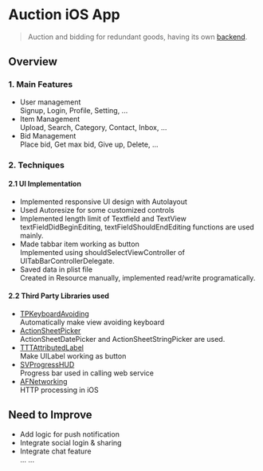 Auction iOS App
======

> Auction and bidding for redundant goods, having its own [backend](https://github.com/highjump0615/Auction_Backend_Laravel).

## Overview

### 1. Main Features
- User management  
Signup, Login, Profile, Setting, ...
- Item Management  
Upload, Search, Category, Contact, Inbox, ...
- Bid Management  
Place bid, Get max bid, Give up, Delete, ...
 
### 2. Techniques 
#### 2.1 UI Implementation
- Implemented responsive UI design with Autolayout
- Used Autoresize for some customized controls
- Implemented length limit of Textfield and TextView    
textFieldDidBeginEditing, textFieldShouldEndEditing functions are used mainly.
- Made tabbar item working as button  
Implemented using shouldSelectViewController of UITabBarControllerDelegate.
- Saved data in plist file  
Created in Resource manually, implemented read/write programatically.

#### 2.2 Third Party Libraries used
- [TPKeyboardAvoiding](https://github.com/michaeltyson/TPKeyboardAvoiding)  
Automatically make view avoiding keyboard
- [ActionSheetPicker](https://github.com/skywinder/ActionSheetPicker-3.0)    
ActionSheetDatePicker and ActionSheetStringPicker are used.
- [TTTAttributedLabel](https://github.com/TTTAttributedLabel/TTTAttributedLabel)    
Make UILabel working as button
- [SVProgressHUD](https://github.com/SVProgressHUD/SVProgressHUD)    
Progress bar used in calling web service
- [AFNetworking](https://github.com/AFNetworking/AFNetworking)    
HTTP processing in iOS

## Need to Improve
- Add logic for push notification
- Integrate social login & sharing
- Integrate chat feature  
... ...